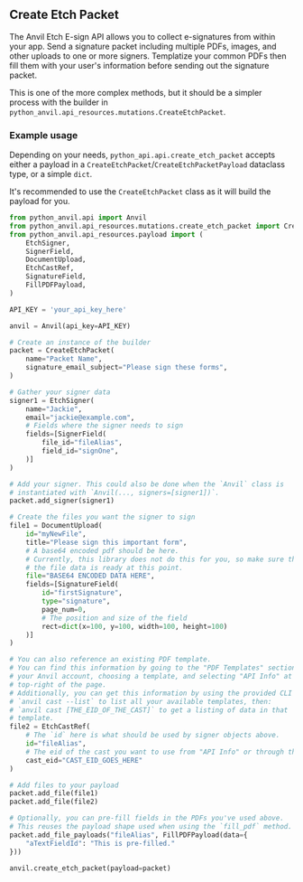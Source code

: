 ## Create Etch Packet

The Anvil Etch E-sign API allows you to collect e-signatures from within your
app. Send a signature packet including multiple PDFs, images, and other uploads
to one or more signers. Templatize your common PDFs then fill them with your
user's information before sending out the signature packet.

This is one of the more complex methods, but it should be a simpler process
with the builder in `python_anvil.api_resources.mutations.CreateEtchPacket`.

### Example usage

Depending on your needs, `python_api.api.create_etch_packet` accepts either a
payload in a `CreateEtchPacket`/`CreateEtchPacketPayload` dataclass type, or a
simple `dict`.

It's recommended to use the `CreateEtchPacket` class as it will build the
payload for you.


```python
from python_anvil.api import Anvil
from python_anvil.api_resources.mutations.create_etch_packet import CreateEtchPacket
from python_anvil.api_resources.payload import (
    EtchSigner,
    SignerField,
    DocumentUpload,
    EtchCastRef,
    SignatureField,
    FillPDFPayload,
)

API_KEY = 'your_api_key_here'

anvil = Anvil(api_key=API_KEY)

# Create an instance of the builder
packet = CreateEtchPacket(
    name="Packet Name",
    signature_email_subject="Please sign these forms",
)

# Gather your signer data
signer1 = EtchSigner(
    name="Jackie",
    email="jackie@example.com",
    # Fields where the signer needs to sign
    fields=[SignerField(
        file_id="fileAlias",
        field_id="signOne",
    )]
)

# Add your signer. This could also be done when the `Anvil` class is
# instantiated with `Anvil(..., signers=[signer1])`.
packet.add_signer(signer1)

# Create the files you want the signer to sign
file1 = DocumentUpload(
    id="myNewFile",
    title="Please sign this important form",
    # A base64 encoded pdf should be here.
    # Currently, this library does not do this for you, so make sure that
    # the file data is ready at this point.
    file="BASE64 ENCODED DATA HERE",
    fields=[SignatureField(
        id="firstSignature",
        type="signature",
        page_num=0,
        # The position and size of the field
        rect=dict(x=100, y=100, width=100, height=100)
    )]
)

# You can also reference an existing PDF template.
# You can find this information by going to the "PDF Templates" section of
# your Anvil account, choosing a template, and selecting "API Info" at the
# top-right of the page.
# Additionally, you can get this information by using the provided CLI by:
# `anvil cast --list` to list all your available templates, then:
# `anvil cast [THE_EID_OF_THE_CAST]` to get a listing of data in that
# template.
file2 = EtchCastRef(
    # The `id` here is what should be used by signer objects above.
    id="fileAlias",
    # The eid of the cast you want to use from "API Info" or through the CLI
    cast_eid="CAST_EID_GOES_HERE"
)

# Add files to your payload
packet.add_file(file1)
packet.add_file(file2)

# Optionally, you can pre-fill fields in the PDFs you've used above.
# This reuses the payload shape used when using the `fill_pdf` method.
packet.add_file_payloads("fileAlias", FillPDFPayload(data={
    "aTextFieldId": "This is pre-filled."
}))

anvil.create_etch_packet(payload=packet)
```